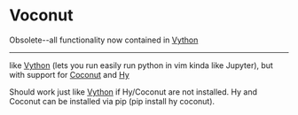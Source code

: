 # Voconut
Obsolete--all functionality now contained in [Vython](https://github.com/mrever/Vython)

----------------------------------------------------------------------------
like [Vython](https://github.com/mrever/Vython) (lets you run easily run python in vim kinda like Jupyter), but with support for [Coconut](http://coconut-lang.org/) and [Hy](https://docs.hylang.org/en/alpha/)

Should work just like [Vython](https://github.com/mrever/Vython) if Hy/Coconut are not installed.  Hy and Coconut can be installed via pip (pip install hy coconut).
